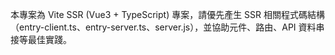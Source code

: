 <!-- Use this file to provide workspace-specific custom instructions to Copilot. For more details, visit https://code.visualstudio.com/docs/copilot/copilot-customization#_use-a-githubcopilotinstructionsmd-file -->

本專案為 Vite SSR (Vue3 + TypeScript) 專案，請優先產生 SSR 相關程式碼結構（entry-client.ts、entry-server.ts、server.js），並協助元件、路由、API 資料串接等最佳實踐。

